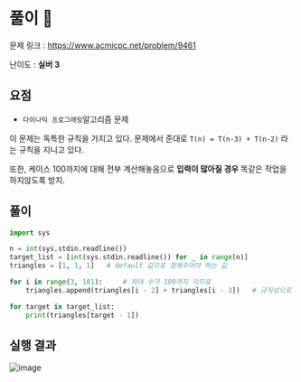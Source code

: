 # 풀이 :notebook:

문제 링크 : https://www.acmicpc.net/problem/9461

난이도 : __실버 3__

## 요점

- `다이나믹 프로그래밍`알고리즘 문제

이 문제는 독특한 규칙을 가지고 있다. 문제에서 준대로 `T(n) = T(n-3) + T(n-2)` 라는 규칙을 지니고 있다.

또한, 케이스 100까지에 대해 전부 계산해놓음으로 **입력이 많아질 경우** 똑같은 작업을 하지않도록 방지. 

## 풀이


```python
import sys

n = int(sys.stdin.readline())
target_list = [int(sys.stdin.readline()) for _ in range(n)]
triangles = [1, 1, 1]   # default 값으로 정해주어야 하는 값

for i in range(3, 101):     # 최대 수가 100까지 이므로
    triangles.append(triangles[i - 2] + triangles[i - 3])   # 규칙성으로 보아 T(n) = T(n-2) + T(n-3) 이라는 것을 알 수 있다.

for target in target_list:
    print(triangles[target - 1])

```

## 실행 결과

![image](https://user-images.githubusercontent.com/84619866/145661684-c89abc99-1936-4398-a5df-5d1d4f14041c.png)
